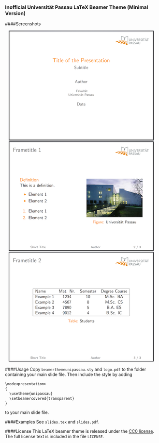 ### Inofficial Universität Passau LaTeX Beamer Theme (Minimal Version)

####Screenshots

<div align="center"><img src="https://github.com/Daeinar/beamer-uni-passau/blob/master/style-min/screenshots/1.png?raw=true" alt="Title Page"/></div>
<div align="center"><img src="https://github.com/Daeinar/beamer-uni-passau/blob/master/style-min/screenshots/2.png?raw=true" alt="Slide 1"/></div>
<div align="center"><img src="https://github.com/Daeinar/beamer-uni-passau/blob/master/style-min/screenshots/3.png?raw=true" alt="Slide 2"/></div>

####Usage
Copy `beamerthemeunipassau.sty`  and `logo.pdf` to the folder containing your main slide file. Then include the style by adding
```
\mode<presentation>
{
  \usetheme{unipassau}
  \setbeamercovered{transparent}
}
```
to your main slide file.

####Examples
See `slides.tex` and `slides.pdf`.

####License
This LaTeX beamer theme is released under the [CC0 license](https://creativecommons.org/publicdomain/zero/1.0/). The full license text is included in the file `LICENSE`.

